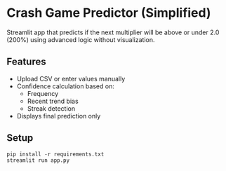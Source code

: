 # Crash Game Predictor (Simplified)

Streamlit app that predicts if the next multiplier will be above or under 2.0 (200%) using advanced logic without visualization.

## Features
- Upload CSV or enter values manually
- Confidence calculation based on:
  - Frequency
  - Recent trend bias
  - Streak detection
- Displays final prediction only

## Setup
```
pip install -r requirements.txt
streamlit run app.py
```
